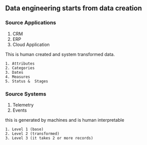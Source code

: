 ## Data engineering starts from data creation

### Source Applications
  1. CRM
  2. ERP
  3. Cloud Application

  This is human created and system transformed data. 
  
    1. Attributes
    2. Categories
    3. Dates
    4. Measures
    5. Status &  Stages


### Source Systems

  1. Telemetry
  2. Events

  this is generated by machines and is human interpretable
  
    1. Level 1 (base)
    2. Level 2 (transformed)
    3. Level 3 (it takes 2 or more records)
